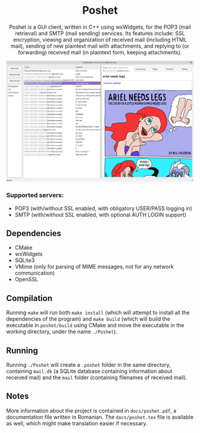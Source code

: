 <h1 style="text-align:center">
    Poshet
</h1>
<p style="text-align:center">
    Poshet is a GUI client, written in C++ using wxWidgets, for the POP3 (mail retrieval) and SMTP (mail sending) services. Its features include: SSL encryption, viewing and organization of received mail (including HTML mail), sending of new plaintext mail with attachments, and replying to (or forwarding) received mail (in plaintext form, keeping attachments).
</p>

![dashboard](docs/dashboard.png)


### Supported servers:
- POP3 (with/without SSL enabled, with obligatory USER/PASS logging in)
- SMTP (with/without SSL enabled, with optional AUTH LOGIN support)

## Dependencies
- CMake
- wxWidgets
- SQLite3
- VMime (only for parsing of MIME messages, not for any network communication)
- OpenSSL

## Compilation

Running `make` will run both `make install` (which will attempt to install all the dependencies of the program) and `make build` (which will build the executable in `poshet/build` using CMake and move the executable in the working directory, under the name `./Poshet`).

## Running

Running `./Poshet` will create a `.poshet` folder in the same directory, containing `mail.db` (a SQLite database containing information about received mail) and the `mail` folder (containing filenames of received mail).

## Notes

More information about the project is contained in `docs/poshet.pdf`, a documentation file written in Romanian. The `docs/poshet.tex` file is available as well, which might make translation easier if necessary.